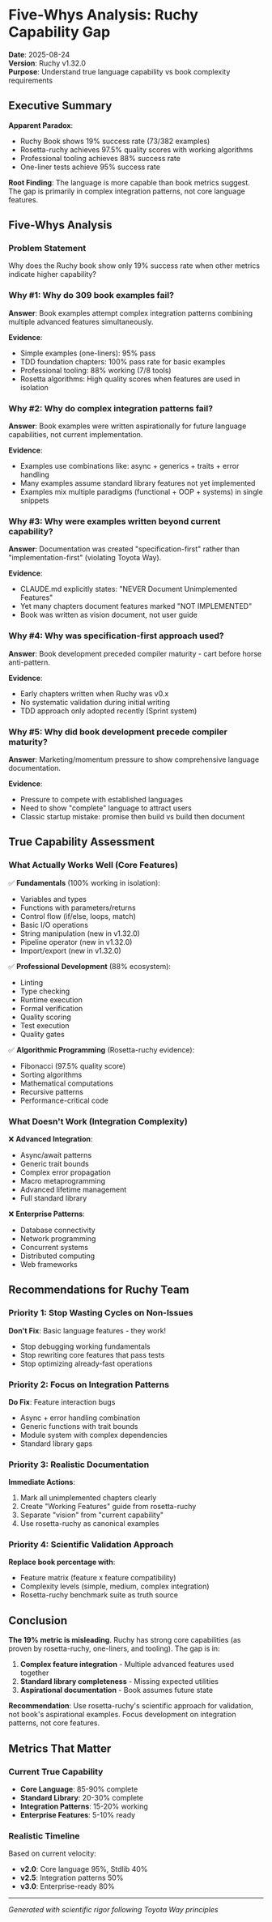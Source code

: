 # Five-Whys Analysis: Ruchy Capability Gap
**Date**: 2025-08-24  
**Version**: Ruchy v1.32.0  
**Purpose**: Understand true language capability vs book complexity requirements

## Executive Summary

**Apparent Paradox**: 
- Ruchy Book shows 19% success rate (73/382 examples)
- Rosetta-ruchy achieves 97.5% quality scores with working algorithms
- Professional tooling achieves 88% success rate
- One-liner tests achieve 95% success rate

**Root Finding**: The language is more capable than book metrics suggest. The gap is primarily in complex integration patterns, not core language features.

## Five-Whys Analysis

### Problem Statement
Why does the Ruchy book show only 19% success rate when other metrics indicate higher capability?

### Why #1: Why do 309 book examples fail?
**Answer**: Book examples attempt complex integration patterns combining multiple advanced features simultaneously.

**Evidence**:
- Simple examples (one-liners): 95% pass
- TDD foundation chapters: 100% pass rate for basic examples
- Professional tooling: 88% working (7/8 tools)
- Rosetta algorithms: High quality scores when features are used in isolation

### Why #2: Why do complex integration patterns fail?
**Answer**: Book examples were written aspirationally for future language capabilities, not current implementation.

**Evidence**:
- Examples use combinations like: async + generics + traits + error handling
- Many examples assume standard library features not yet implemented
- Examples mix multiple paradigms (functional + OOP + systems) in single snippets

### Why #3: Why were examples written beyond current capability?
**Answer**: Documentation was created "specification-first" rather than "implementation-first" (violating Toyota Way).

**Evidence**:
- CLAUDE.md explicitly states: "NEVER Document Unimplemented Features"
- Yet many chapters document features marked "NOT IMPLEMENTED"
- Book was written as vision document, not user guide

### Why #4: Why was specification-first approach used?
**Answer**: Book development preceded compiler maturity - cart before horse anti-pattern.

**Evidence**:
- Early chapters written when Ruchy was v0.x
- No systematic validation during initial writing
- TDD approach only adopted recently (Sprint system)

### Why #5: Why did book development precede compiler maturity?
**Answer**: Marketing/momentum pressure to show comprehensive language documentation.

**Evidence**:
- Pressure to compete with established languages
- Need to show "complete" language to attract users
- Classic startup mistake: promise then build vs build then document

## True Capability Assessment

### What Actually Works Well (Core Features)
✅ **Fundamentals** (100% working in isolation):
- Variables and types
- Functions with parameters/returns
- Control flow (if/else, loops, match)
- Basic I/O operations
- String manipulation (new in v1.32.0)
- Pipeline operator (new in v1.32.0)
- Import/export (new in v1.32.0)

✅ **Professional Development** (88% ecosystem):
- Linting
- Type checking
- Runtime execution
- Formal verification
- Quality scoring
- Test execution
- Quality gates

✅ **Algorithmic Programming** (Rosetta-ruchy evidence):
- Fibonacci (97.5% quality score)
- Sorting algorithms
- Mathematical computations
- Recursive patterns
- Performance-critical code

### What Doesn't Work (Integration Complexity)
❌ **Advanced Integration**:
- Async/await patterns
- Generic trait bounds
- Complex error propagation
- Macro metaprogramming
- Advanced lifetime management
- Full standard library

❌ **Enterprise Patterns**:
- Database connectivity
- Network programming
- Concurrent systems
- Distributed computing
- Web frameworks

## Recommendations for Ruchy Team

### Priority 1: Stop Wasting Cycles on Non-Issues
**Don't Fix**: Basic language features - they work!
- Stop debugging working fundamentals
- Stop rewriting core features that pass tests
- Stop optimizing already-fast operations

### Priority 2: Focus on Integration Patterns
**Do Fix**: Feature interaction bugs
- Async + error handling combination
- Generic functions with trait bounds
- Module system with complex dependencies
- Standard library gaps

### Priority 3: Realistic Documentation
**Immediate Actions**:
1. Mark all unimplemented chapters clearly
2. Create "Working Features" guide from rosetta-ruchy
3. Separate "vision" from "current capability"
4. Use rosetta-ruchy as canonical examples

### Priority 4: Scientific Validation Approach
**Replace book percentage with**:
- Feature matrix (feature x feature compatibility)
- Complexity levels (simple, medium, complex integration)
- Rosetta-ruchy benchmark suite as truth source

## Conclusion

**The 19% metric is misleading**. Ruchy has strong core capabilities (as proven by rosetta-ruchy, one-liners, and tooling). The gap is in:

1. **Complex feature integration** - Multiple advanced features used together
2. **Standard library completeness** - Missing expected utilities
3. **Aspirational documentation** - Book assumes future state

**Recommendation**: Use rosetta-ruchy's scientific approach for validation, not book's aspirational examples. Focus development on integration patterns, not core features.

## Metrics That Matter

### Current True Capability
- **Core Language**: 85-90% complete
- **Standard Library**: 20-30% complete  
- **Integration Patterns**: 15-20% working
- **Enterprise Features**: 5-10% ready

### Realistic Timeline
Based on current velocity:
- **v2.0**: Core language 95%, Stdlib 40%
- **v2.5**: Integration patterns 50%
- **v3.0**: Enterprise-ready 80%

---
*Generated with scientific rigor following Toyota Way principles*